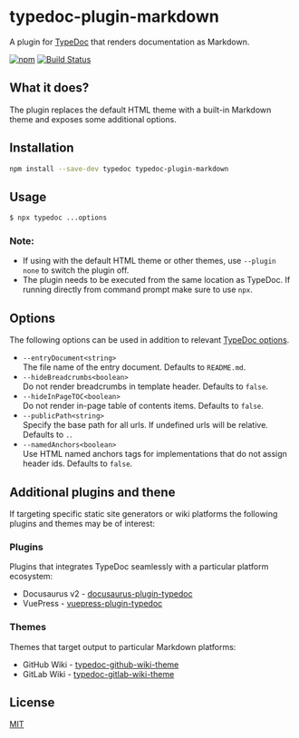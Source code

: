 # typedoc-plugin-markdown

A plugin for [TypeDoc](https://github.com/TypeStrong/typedoc) that renders documentation as Markdown.

[![npm](https://img.shields.io/npm/v/typedoc-plugin-markdown.svg)](https://www.npmjs.com/package/typedoc-plugin-markdown)
[![Build Status](https://travis-ci.org/tgreyuk/typedoc-plugin-markdown.svg?branch=master)](https://travis-ci.org/tgreyuk/typedoc-plugin-markdown)

## What it does?

The plugin replaces the default HTML theme with a built-in Markdown theme and exposes some additional options.

## Installation

```bash
npm install --save-dev typedoc typedoc-plugin-markdown
```

## Usage

```bash
$ npx typedoc ...options
```

### Note:

- If using with the default HTML theme or other themes, use `--plugin none` to switch the plugin off.
- The plugin needs to be executed from the same location as TypeDoc. If running directly from command prompt make sure to use `npx`.

## Options

The following options can be used in addition to relevant [TypeDoc options](https://typedoc.org/guides/options/).

- `--entryDocument<string>`<br>
  The file name of the entry document. Defaults to `README.md`.
- `--hideBreadcrumbs<boolean>`<br>
  Do not render breadcrumbs in template header. Defaults to `false`.
- `--hideInPageTOC<boolean>`<br>
  Do not render in-page table of contents items.  Defaults to `false`.
- `--publicPath<string>`<br>
  Specify the base path for all urls. If undefined urls will be relative. Defaults to `.`.
- `--namedAnchors<boolean>`<br>
  Use HTML named anchors tags for implementations that do not assign header ids. Defaults to `false`.


## Additional plugins and thene

If targeting specific static site generators or wiki platforms the following plugins and themes may be of interest:

### Plugins

Plugins that integrates TypeDoc seamlessly with a particular platform ecosystem:

- Docusaurus v2 - [docusaurus-plugin-typedoc](https://github.com/tgreyuk/typedoc-plugin-markdown/tree/master/packages/docusaurus-plugin-typedoc/README.md)
- VuePress - [vuepress-plugin-typedoc](https://github.com/tgreyuk/typedoc-plugin-markdown/tree/master/packages/vuepress-plugin-typedoc/README.md)

### Themes

Themes that target output to particular Markdown platforms:

- GitHub Wiki - [typedoc-github-wiki-theme](https://github.com/tgreyuk/typedoc-plugin-markdown/blob/master/packages/typedoc-github-wiki-theme/README.md)
- GitLab Wiki - [typedoc-gitlab-wiki-theme](https://github.com/tgreyuk/typedoc-plugin-markdown/blob/master/packages/typedoc-gitlab-wiki-theme/README.md)

## License

[MIT](https://github.com/tgreyuk/typedoc-plugin-markdown/blob/master/LICENSE)